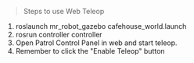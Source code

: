 > Steps to use Web Teleop
1. roslaunch mr_robot_gazebo cafehouse_world.launch
2. rosrun controller controller
3. Open Patrol Control Panel in web and start teleop.
4. Remember to click the "Enable Teleop" button